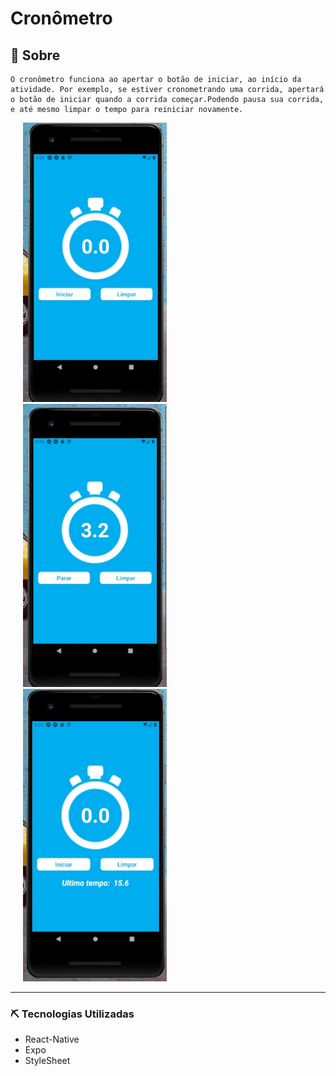 # Cronômetro

## 📃 Sobre
    O cronômetro funciona ao apertar o botão de iniciar, ao início da atividade. Por exemplo, se estiver cronometrando uma corrida, apertará o botão de iniciar quando a corrida começar.Podendo pausa sua corrida, e até mesmo limpar o tempo para reiniciar novamente.

<img src="./src/imagem1.jpeg" width="230" hspace="20" ><img src="./src/imagem2.jpeg" width="230" hspace="20"><img src="./src/imagem3.jpeg" width="230" hspace="20">

--------------------------------------------------

### ⛏️ Tecnologias Utilizadas
* React-Native
* Expo
* StyleSheet
